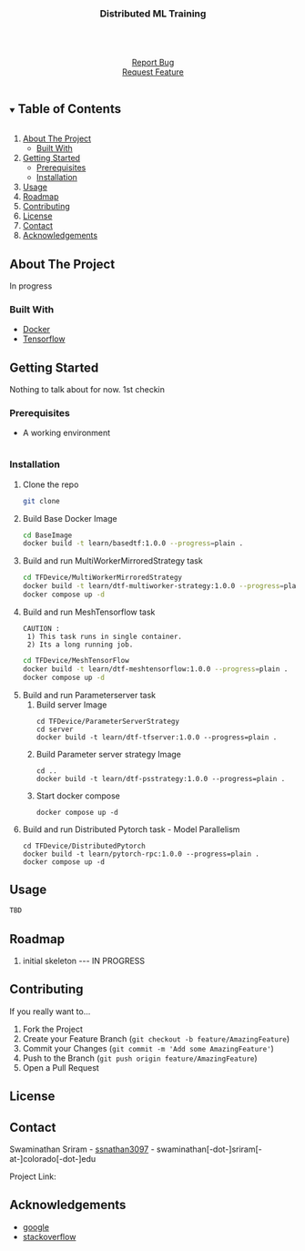 <h3 align="center">Distributed ML Training</h3>
  <p align="center">
    <br />
    <br />
    <br />
    <a href="">Report Bug</a>
    <br/>
    <a href="">Request Feature</a>
  </p>


<!-- TABLE OF CONTENTS -->
<details open="open">
  <summary><h2 style="display: inline-block">Table of Contents</h2></summary>
  <ol>
    <li>
      <a href="#about-the-project">About The Project</a>
      <ul>
        <li><a href="#built-with">Built With</a></li>
      </ul>
    </li>
    <li>
      <a href="#getting-started">Getting Started</a>
      <ul>
        <li><a href="#prerequisites">Prerequisites</a></li>
        <li><a href="#installation">Installation</a></li>
      </ul>
    </li>
    <li><a href="#usage">Usage</a></li>
    <li><a href="#roadmap">Roadmap</a></li>
    <li><a href="#contributing">Contributing</a></li>
    <li><a href="#license">License</a></li>
    <li><a href="#contact">Contact</a></li>
    <li><a href="#acknowledgements">Acknowledgements</a></li>
  </ol>
</details>


<!-- ABOUT THE PROJECT -->

## About The Project

In progress

### Built With

* [Docker](https://www.docker.com/)
* [Tensorflow](https://www.tensorflow.org/)


<!-- GETTING STARTED -->

## Getting Started

Nothing to talk about for now. 1st checkin

### Prerequisites

* A working environment 
  ```sh
  ```

### Installation

1. Clone the repo
   ```sh
   git clone 
   ```
2. Build Base Docker Image
   ```sh
   cd BaseImage
   docker build -t learn/basedtf:1.0.0 --progress=plain .
   ```
3. Build and run MultiWorkerMirroredStrategy task
   ```sh
   cd TFDevice/MultiWorkerMirroredStrategy
   docker build -t learn/dtf-multiworker-strategy:1.0.0 --progress=plain .
   docker compose up -d
   ```
4. Build and run MeshTensorflow task
   ```
   CAUTION : 
    1) This task runs in single container.
    2) Its a long running job.
   ```
   ```sh
   cd TFDevice/MeshTensorFlow
   docker build -t learn/dtf-meshtensorflow:1.0.0 --progress=plain .
   docker compose up -d
   ```
5. Build and run Parameterserver task
   1. Build server Image
      ```commandline
      cd TFDevice/ParameterServerStrategy
      cd server
      docker build -t learn/dtf-tfserver:1.0.0 --progress=plain .
      ```
   2. Build Parameter server strategy Image
      ```
      cd ..
      docker build -t learn/dtf-psstrategy:1.0.0 --progress=plain .
      ```
   3. Start docker compose
      ```commandline
      docker compose up -d
      ```
6. Build and run Distributed Pytorch task - Model Parallelism
   ```commandline
   cd TFDevice/DistributedPytorch
   docker build -t learn/pytorch-rpc:1.0.0 --progress=plain .
   docker compose up -d
   ```
    
<!-- USAGE EXAMPLES -->

## Usage

```sh
TBD
```

<!-- ROADMAP -->

## Roadmap

1. initial skeleton --- IN PROGRESS




<!-- CONTRIBUTING -->

## Contributing

If you really want to...

1. Fork the Project
2. Create your Feature Branch (`git checkout -b feature/AmazingFeature`)
3. Commit your Changes (`git commit -m 'Add some AmazingFeature'`)
4. Push to the Branch (`git push origin feature/AmazingFeature`)
5. Open a Pull Request

<!-- LICENSE -->

## License



<!-- CONTACT -->

## Contact

Swaminathan Sriram - [ssnathan3097](mailto:swsr1249@colorado.edu) - swaminathan[-dot-]sriram[-at-]colorado[-dot-]edu

Project Link:


<!-- ACKNOWLEDGEMENTS -->

## Acknowledgements

* [google](www.google.com)
* [stackoverflow](www.stackoverflow.com)


<!-- MARKDOWN LINKS & IMAGES -->
<!-- https://www.markdownguide.org/basic-syntax/#reference-style-links -->
